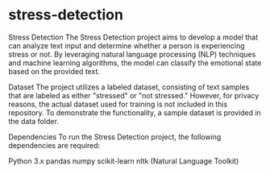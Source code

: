# stress-detection
Stress Detection
The Stress Detection project aims to develop a model that can analyze text input and determine whether a person is experiencing stress or not. By leveraging natural language processing (NLP) techniques and machine learning algorithms, the model can classify the emotional state based on the provided text.

Dataset
The project utilizes a labeled dataset, consisting of text samples that are labeled as either "stressed" or "not stressed." However, for privacy reasons, the actual dataset used for training is not included in this repository. To demonstrate the functionality, a sample dataset is provided in the data folder.

Dependencies
To run the Stress Detection project, the following dependencies are required:

Python 3.x
pandas
numpy
scikit-learn
nltk (Natural Language Toolkit)
